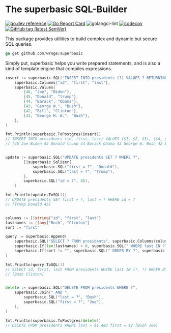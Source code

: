 # The superbasic SQL-Builder

[![go.dev reference](https://img.shields.io/badge/go.dev-reference-007d9c?logo=go&logoColor=white)](https://pkg.go.dev/github.com/wroge/superbasic)
[![Go Report Card](https://goreportcard.com/badge/github.com/wroge/superbasic)](https://goreportcard.com/report/github.com/wroge/superbasic)
![golangci-lint](https://github.com/wroge/superbasic/workflows/golangci-lint/badge.svg)
[![codecov](https://codecov.io/gh/wroge/superbasic/branch/main/graph/badge.svg?token=SBSedMOGHR)](https://codecov.io/gh/wroge/superbasic)
[![GitHub tag (latest SemVer)](https://img.shields.io/github/tag/wroge/superbasic.svg?style=social)](https://github.com/wroge/superbasic/tags)

This package provides utilities to build complex and dynamic but secure SQL queries.

```go
go get github.com/wroge/superbasic
```

Simply put, superbasic helps you write prepared statements, and is also a kind of template engine that compiles expressions.

```go
insert := superbasic.SQL("INSERT INTO presidents (?) VALUES ? RETURNING id",
	superbasic.Columns{"id", "first", "last"},
	superbasic.Values{
		{46, "Joe", "Biden"},
		{45, "Donald", "trump"},
		{44, "Barack", "Obama"},
		{43, "George W.", "Bush"},
		{42, "Bill", "Clinton"},
		{41, "George H. W.", "Bush"},
	},
)

fmt.Println(superbasic.ToPostgres(insert))
// INSERT INTO presidents (id, first, last) VALUES ($1, $2, $3), ($4, $5, $6), ($7, $8, $9), ($10, $11, $12), ($13, $14, $15), ($16, $17, $18) RETURNING id 
// [46 Joe Biden 45 Donald trump 44 Barack Obama 43 George W. Bush 42 Bill Clinton 41 George H. W. Bush]


update := superbasic.SQL("UPDATE presidents SET ? WHERE ?",
		[]superbasic.Sqlizer{
			superbasic.SQL("first = ?", "Donald"),
			superbasic.SQL("last = ?", "Trump"),
		},
		superbasic.SQL("id = ?", 45),
	)

fmt.Println(update.ToSQL())
// UPDATE presidents SET first = ?, last = ? WHERE id = ? 
// [Trump Donald 45]


columns := []string{"id", "first", "last"}
lastnames := []any{"Bush", "Clinton"}
sort := "first"

query := superbasic.Append(
	superbasic.SQL("SELECT ? FROM presidents", superbasic.Columns(columns)),
	superbasic.If(len(lastnames) > 0, superbasic.SQL(" WHERE last IN ?", superbasic.Values{lastnames})),
	superbasic.If(sort != "", superbasic.SQL(" ORDER BY ?", superbasic.SQL(sort))),
)

fmt.Println(query.ToSQL())
// SELECT id, first, last FROM presidents WHERE last IN (?, ?) ORDER BY first 
// [Bush Clinton]


delete := superbasic.SQL("DELETE FROM presidents WHERE ?",
	superbasic.Join(" AND ",
		superbasic.SQL("last = ?", "Bush"),
		superbasic.SQL("first = ?", "Joe"),
	),
)

fmt.Println(superbasic.ToPostgres(delete))
// DELETE FROM presidents WHERE last = $1 AND first = $2 [Bush Joe]
```